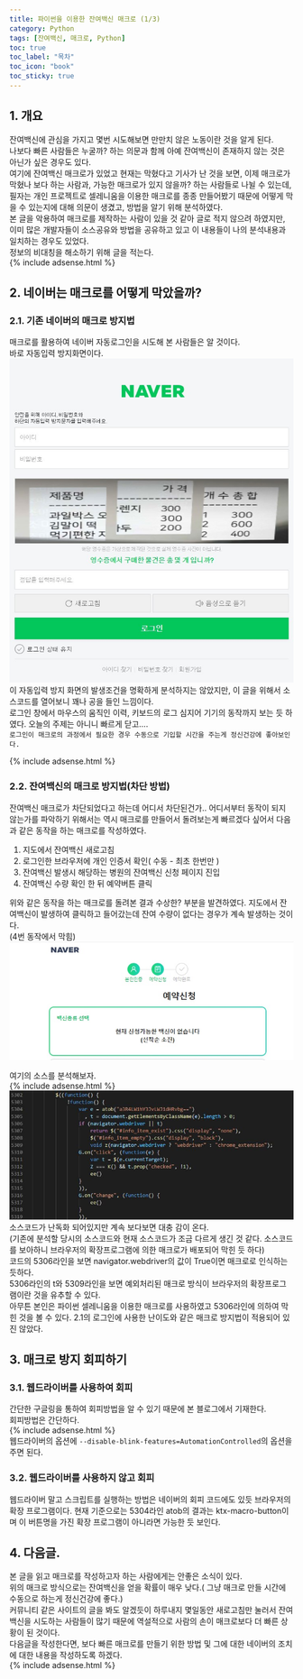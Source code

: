 ```yaml
---
title: 파이썬을 이용한 잔여백신 매크로 (1/3)
category: Python
tags: [잔여백신, 매크로, Python]
toc: true
toc_label: "목차"
toc_icon: "book"
toc_sticky: true
---
```


## 1. 개요
잔여백신에 관심을 가지고 몇번 시도해보면 만만치 않은 노동이란 것을 알게 된다.  
나보다 빠른 사람들은 누굴까? 하는 의문과 함께 아예 잔여백신이 존재하지 않는 것은 아닌가 싶은 경우도 있다.  
여기에 잔여백신 매크로가 있었고 현재는 막혔다고 기사가 난 것을 보면, 이제 매크로가 막혔나 보다 하는 사람과, 가능한 매크로가 있지 않을까? 하는 사람들로 나뉠 수 있는데, 필자는 개인 프로젝트로 셀레니움을 이용한 매크로를 종종 만들어봤기 때문에 어떻게 막을 수 있는지에 대해 의문이 생겼고, 방법을 알기 위해 분석하였다.  
본 글을 악용하여 매크로를 제작하는 사람이 있을 것 같아 글로 적지 않으려 하였지만, 이미 많은 개발자들이 소스공유와 방법을 공유하고 있고 이 내용들이 나의 분석내용과 일치하는 경우도 있었다.  
정보의 비대칭을 해소하기 위해 글을 적는다.  
{% include adsense.html %}  
## 2. 네이버는 매크로를 어떻게 막았을까?
### 2.1. 기존 네이버의 매크로 방지법
매크로를 활용하여 네이버 자동로그인을 시도해 본 사람들은 알 것이다.  
바로 자동입력 방지화면이다.
![네이버자동입력방지](../../../assets/images/20210726/2021072601.jpg)
이 자동입력 방지 화면의 발생조건을 명확하게 분석하지는 않았지만, 이 글을 위해서 소스코드를 열어보니 꽤나 공을 들인 느낌이다.  
로그인 창에서 마우스의 움직인 이력, 키보드의 로그 심지어 기기의 동작까지 보는 듯 하였다. 오늘의 주제는 아니니 빠르게 닫고....  
`로그인이 매크로의 과정에서 필요한 경우 수동으로 기입할 시간을 주는게 정신건강에 좋아보인다.`

  {% include adsense.html %}  
### 2.2. 잔여백신의 매크로 방지법(차단 방법)
잔여백신 매크로가 차단되었다고 하는데 어디서 차단된건가.. 어디서부터 동작이 되지 않는가를 파악하기 위해서는 역시 매크로를 만들어서 돌려보는게 빠르겠다 싶어서 다음과 같은 동작을 하는 매크로를 작성하였다.  
1. 지도에서 잔여백신 새로고침
2. 로그인한 브라우저에 개인 인증서 확인( 수동 - 최초 한번만 )
3. 잔여백신 발생시 해당하는 병원의 잔여백신 신청 페이지 진입
4. 잔여백신 수량 확인 한 뒤 예약버튼 클릭

위와 같은 동작을 하는 매크로를 돌려본 결과 수상한? 부분을 발견하였다.
지도에서 잔여백신이 발생하여 클릭하고 들어갔는데 잔여 수량이 없다는 경우가 계속 발생하는 것이다.  
(4번 동작에서 막힘) 
![백신없음](../../../assets/images/20210726/2021072602.jpg)

여기의 소스를 분석해보자.  
{% include adsense.html %}    
![소스코드](../../../assets/images/20210726/2021072603.jpg)
소스코드가 난독화 되어있지만 계속 보다보면 대충 감이 온다.  
(기존에 분석할 당시의 소스코드와 현재 소스코드가 조금 다르게 생긴 것 같다. 소스코드를 보아하니 브라우저의 확장프로그램에 의한 매크로가 배포되어 막힌 듯 하다)  
코드의 5306라인을 보면 navigator.webdriver의 값이 True이면 매크로로 인식하는 듯하다.  
5306라인의 t와 5309라인을 보면 예외처리된 매크로 방식이 브라우저의 확장프로그램이란 것을 유추할 수 있다.  
아무튼 본인은 파이썬 셀레니움을 이용한 매크로를 사용하였고 5306라인에 의하여 막힌 것을 볼 수 있다. 2.1의 로그인에 사용한 난이도와 같은 매크로 방지법이 적용되어 있진 않았다.

## 3. 매크로 방지 회피하기
### 3.1. 웹드라이버를 사용하여 회피
간단한 구글링을 통하여 회피방법을 알 수 있기 때문에 본 블로그에서 기재한다.  
회피방법은 간단하다.  
{% include adsense.html %}  
웹드라이버의 옵션에 `--disable-blink-features=AutomationControlled`의 옵션을 주면 된다.

### 3.2. 웹드라이버를 사용하지 않고 회피
웹드라이버 말고 스크립트를 실행하는 방법은 네이버의 회피 코드에도 있듯 브라우저의 확장 프로그램이다. 현재 기준으로는 5304라인 atob의 결과는 ktx-macro-button이며 이 버튼명을 가진 확장 프로그램이 아니라면 가능한 듯 보인다.

## 4. 다음글.
본 글을 읽고 매크로를 작성하고자 하는 사람에게는 안좋은 소식이 있다.  
위의 매크로 방식으로는 잔여백신을 얻을 확률이 매우 낮다.( 그냥 매크로 만들 시간에 수동으로 하는게 정신건강에 좋다.)  
커뮤니티 같은 사이트의 글을 봐도 알겠듯이 하루내지 몇일동안 새로고침만 눌러서 잔여백신을 시도하는 사람들이 많기 때문에 역설적으로 사람의 손이 매크로보다 더 빠른 상황이 된 것이다.  
다음글을 작성한다면, 보다 빠른 매크로를 만들기 위한 방법 및 그에 대한 네이버의 조치에 대한 내용을 작성하도록 하겠다.  
{% include adsense.html %}  